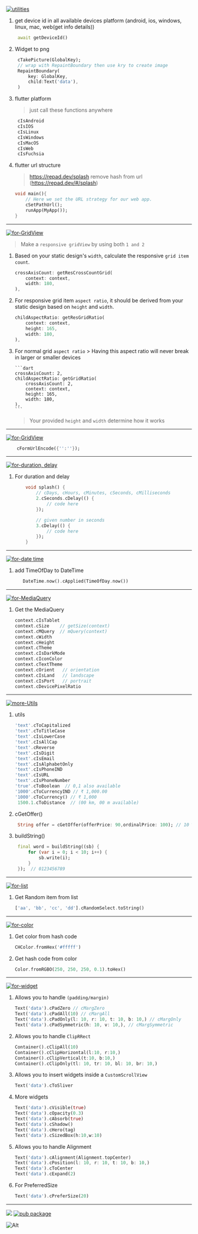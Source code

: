 [![utilities](https://img.shields.io/badge/=>-utilities-green?style=for-the-badge)]()

1. get device id in all available devices platform (android, ios, windows, linux, mac, web(get info details))

   ```dart
    await getDeviceId()
   ```

1. Widget to png

   ```dart
    cTakePicture(GlobalKey);
    // wrap with RepaintBoundary then use kry to create image
    RepaintBoundary(
        key: GlobalKey,
        child:Text('data'),
    )
   ```

1. flutter platform
   > just call these functions anywhere
   ```dart
    cIsAndroid
    cIsIOS
    cIsLinux
    cIsWindows
    cIsMacOS
    cIsWeb
    cIsFuchsia
   ```
1. flutter url structure

   > https://repad.dev/splash remove hash from url (https://repad.dev/#/splash)

   ```dart
   void main(){
       // Here we set the URL strategy for our web app.
       cSetPathUrl();
       runApp(MyApp());
   }
   ```

---

[![for-GridView](https://img.shields.io/badge/for-GridView-green?style=for-the-badge)]()

> Make a `responsive gridView` by using both `1 and 2`

1.  Based on your static design's `width`, calculate the responsive `grid item count`.

    ```dart
    crossAxisCount: getResCrossCountGrid(
        context: context,
        width: 180,
    ),
    ```

1.  For responsive grid item `aspect ratio`, it should be derived from your static design based on `height` and `width`.

    ```dart
    childAspectRatio: getResGridRatio(
        context: context,
        height: 165,
        width: 180,
    ),
    ```

1.  For normal grid `aspect ratio` > Having this aspect ratio will never break in larger or smaller devices

        ```dart
        crossAxisCount: 2,
        childAspectRatio: getGridRatio(
            crossAxisCount: 2,
            context: context,
            height: 165,
            width: 180,
        ),
        ```

    > Your provided `height` and `width` determine how it works

---

[![for-GridView](https://img.shields.io/badge/for-application/x_www_form_urlencoded-green?style=for-the-badge)]()

```dart
    cFormUrlEncode({'':''});
```

---

[![for-duration, delay](https://img.shields.io/badge/for-duration,_delay-green?style=for-the-badge)]()

1. For duration and delay

   ```dart
       void splash() {
           // cDays, cHours, cMinutes, cSeconds, cMilliseconds
           2.cSeconds.cDelay(() {
               // code here
           });

           // given number in seconds
           3.cDelay(() {
               // code here
           });
       }
   ```

---

[![for-date time](https://img.shields.io/badge/for-Date_time-green?style=for-the-badge)]()

1. add TimeOfDay to DateTime
   ```dart
      DateTime.now().cApplied(TimeOfDay.now())
   ```

---

[![for-MediaQuery](https://img.shields.io/badge/for-MediaQuery-green?style=for-the-badge)]()

1. Get the MediaQuery

   ```dart
   context.cIsTablet
   context.cSize    // getSize(context)
   context.cMQuery  // mQuery(context)
   context.cWidth
   context.cHeight
   context.cTheme
   context.cIsDarkMode
   context.cIconColor
   context.cTextTheme
   context.cOrient   // orientation
   context.cIsLand   // landscape
   context.cIsPort   // portrait
   context.cDevicePixelRatio
   ```

---

[![more-Utils](https://img.shields.io/badge/more-Utils-green?style=for-the-badge)]()

1. utils

   ```dart
   'text'.cToCapitalized
   'text'.cToTitleCase
   'text'.cIsLowerCase
   'text'.cIsAllCap
   'text'.cReverse
   'text'.cIsDigit
   'text'.cIsEmail
   'text'.cIsAlphabetOnly
   'text'.cIsPhoneIND
   'text'.cIsURL
   'text'.cIsPhoneNumber
   'true'.cToBoolean  // 0,1 also available
   '1000'.cToCurrencyIND // ₹ 1,000.00
   '1000'.cToCurrency() // ₹ 1,000
    1500.1.cToDistance  // (00 km, 00 m available)
   ```

1. cGetOffer()
   ```dart
    String offer = cGetOffer(offerPrice: 90,ordinalPrice: 100); // 10 %
   ```
1. buildString()
   ```dart
    final word = buildString((sb) {
        for (var i = 0; i < 10; i++) {
            sb.write(i);
        }
    });  // 0123456789
   ```

---

[![for-list](https://img.shields.io/badge/for-List-green?style=for-the-badge)]()

1. Get Random item from list

   ```dart
   ['aa', 'bb', 'cc', 'dd'].cRandomSelect.toString()
   ```

---

[![for-color](https://img.shields.io/badge/for-color-green?style=for-the-badge)]()

1.  Get color from hash code

    ```dart
    CHColor.fromHex('#fffff')
    ```

1.  Get hash code from color

    ```dart
    Color.fromRGBO(250, 250, 250, 0.1).toHex()
    ```

---

[![for-widget](https://img.shields.io/badge/for-widget-green?style=for-the-badge)]()

1. Allows you to handle `(padding/margin)`

   ```dart
   Text('data').cPadZero // cMargZero
   Text('data').cPadAll(10) // cMargAll
   Text('data').cPadOnly(l: 10, r: 10, t: 10, b: 10,) // cMargOnly
   Text('data').cPadSymmetric(h: 10, v: 10,), // cMargSymmetric
   ```

1. Allows you to handle `ClipRRect`

   ```dart
   Container().cClipAll(10)
   Container().cClipHorizontal(l:10, r:10,)
   Container().cClipVertical(t:10, b:10,)
   Container().cClipOnly(tl: 10, tr: 10, bl: 10, br: 10,)
   ```

1. Allows you to insert widgets inside a `CustomScrollView`
   ```dart
   Text('data').cToSliver
   ```
1. More widgets
   ```dart
   Text('data').cVisible(true)
   Text('data').cOpacity(0.3)
   Text('data').cAbsorb(true)
   Text('data').cShadow()
   Text('data').cHero(tag)
   Text('data').cSizedBox(h:10,w:10)
   ```
1. Allows you to handle Alignment
   ```dart
   Text('data').cAlignment(Alignment.topCenter)
   Text('data').cPosition(l: 10, r: 10, t: 10, b: 10,)
   Text('data').cToCenter
   Text('data').cExpand(2)
   ```
1. For PreferredSize
   ```dart
   Text('data').cPreferSize(20)
   ```

---

[![](https://img.shields.io/badge/From-RΞPADΓΞCH-blue??style=plastic)](https://repadtech.com/)
[![pub package](https://img.shields.io/pub/v/flutter_custom_utils.svg?logo=dart&logoColor=00b9fc)](https://pub.dartlang.org/packages/flutter_custom_utils)

![Alt](https://repobeats.axiom.co/api/embed/2101af02ba767cc668c359f4f1167731c55e3e87.svg "Activity graph")
